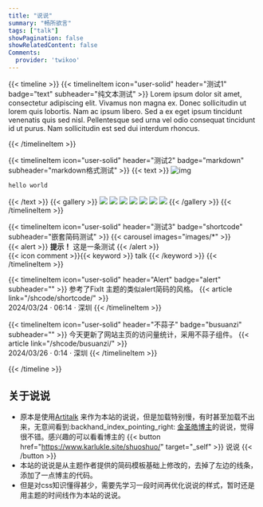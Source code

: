 ```yaml
---
title: "说说"
summary: "畅所欲言"
tags: ["talk"]
showPagination: false
showRelatedContent: false
Comments:
  provider: 'twikoo'
---
```


{{< timeline >}}
  {{< timelineItem icon="user-solid" header="测试1" badge="text" subheader="纯文本测试" >}}
Lorem ipsum dolor sit amet, consectetur adipiscing elit. Vivamus non magna ex. Donec sollicitudin ut lorem quis lobortis. Nam ac ipsum libero. Sed a ex eget ipsum tincidunt venenatis quis sed nisl. Pellentesque sed urna vel odio consequat tincidunt id ut purus. Nam sollicitudin est sed dui interdum rhoncus. 

  {{< /timelineItem >}}

  {{< timelineItem icon="user-solid" header="测试2" badge="markdown" subheader="markdown格式测试" >}}
  {{< text >}}
![img](https://t11.baidu.com/it/u=685650719,156415639&fm=30&app=106&f=JPEG?w=601&h=330&s=F110139DD4621D095C10B5C90300B0B1)
```bash
hello world
```
 {{< /text >}}
{{< gallery >}}
  <img src="https://img2.baidu.com/it/u=490181481,148438425&fm=253&fmt=auto&app=120&f=JPEG?w=800&h=500" class="grid-w33" />
  <img src="https://img0.baidu.com/it/u=650818383,2065890300&fm=253&fmt=auto&app=138&f=PNG?w=400&h=376" class="grid-w33" />
  <img src="https://img2.baidu.com/it/u=3732367417,1898758912&fm=253&fmt=auto&app=138&f=JPEG?w=640&h=366" class="grid-w33" />
  <img src="https://vthumb.ykimg.com/054101015E671A4D0F954C9811014D9B" class="grid-w33" />
  <img src="https://n.sinaimg.cn/sinacn20/155/w640h315/20180804/2541-hhhczfa5011909.jpg" class="grid-w33" />
  <img src="https://img2.baidu.com/it/u=3693708795,1691966965&fm=253&fmt=auto&app=138&f=JPEG?w=720&h=405" class="grid-w33" />
  <img src="https://5b0988e595225.cdn.sohucs.com/images/20200320/09d98ac93fa14bcf9833ee2ef4a7d1a6.jpeg" class="grid-w33" />
{{< /gallery >}}
  {{< /timelineItem >}}

  {{< timelineItem icon="user-solid" header="测试3" badge="shortcode" subheader="嵌套简码测试" >}}
{{< carousel images="images/*" >}}
<br>
{{< alert >}}
**提示！** 这是一条测试
{{< /alert >}}
<br>
{{< icon comment >}}{{< keyword >}} talk {{< /keyword >}}
{{< /timelineItem >}}

{{< timelineItem icon="user-solid" header="Alert" badge="alert" subheader="" >}}
   参考了FixIt 主题的类似alert简码的风格。
{{< article link="/shcode/shortcode/" >}}
<br>
  2024/03/24 · 06:14 · 深圳
  {{< /timelineItem >}}

{{< timelineItem icon="user-solid" header="不蒜子" badge="busuanzi" subheader="" >}}
今天更新了网站主页的访问量统计，采用不蒜子组件。
{{< article link="/shcode/busuanzi/" >}}
<br>
  2024/03/26 · 0:14 · 深圳
{{< /timelineItem >}}


{{< /timeline >}}



## 关于说说
- 原本是使用[Artitalk](https://artitalk.js.org/) 来作为本站的说说，但是加载特别慢，有时甚至加载不出来，无意间看到:backhand_index_pointing_right: [金圣皓博主](https://www.karlukle.site/)的说说，觉得很不错。感兴趣的可以看看博主的
{{< button href="https://www.karlukle.site/shuoshuo/" target="_self" >}}
说说
{{< /button >}}
- 本站的说说是从主题作者提供的简码模板基础上修改的，去掉了左边的线条，添加了一点博主的代码。
- 但是对css知识懂得甚少，需要先学习一段时间再优化说说的样式，暂时还是用主题的时间线作为本站的说说。
